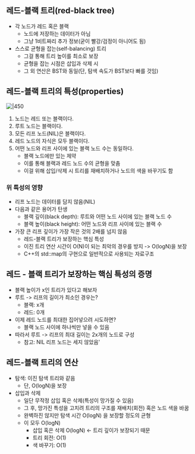 ## 레드-블랙 트리(red-black tree)
- 각 노드가 레드 혹은 블랙
	- 노드에 저장하는 데이터가 아님
	- 그냥 1비트짜리 추가 정보(굳이 빨강/검정이 아니어도 됨)
- 스스로 균형을 잡는(self-balancing) 트리
	- 그걸 통해 트리 높이를 최소로 보장
	- 균형을 잡는 시점은 삽입과 삭제 시
	- 그 외 연산은 BST와 동일(단, 탐색 속도가 BST보다 빠를 것임)



## 레드-블랙 트리의 특성(properties)
![|450](https://i.imgur.com/FEpkTX1.png)

1. 노드는 레드 또는 블랙이다.
2. 루트 노드는 블랙이다.
3. 모든 리프 노드(NIL)은 블랙이다.
4. 레드 노드의 자식은 모두 블랙이다.
5. 어떤 노드와 리프 사이에 있는 블랙 노드 수는 동일하다.
	- 블랙 노드에만 있는 제약
	- 이를 통해 블랙과 레드 노드 수의 균형을 맞춤
	- 이걸 위해 삽입/삭제 시 트리를 재배치하거나 노드의 색을 바꾸기도 함

### 위 특성의 영향
- 리프 노드는 데이터를 담지 않음(NIL)
- 다음과 같은 용어가 탄생
	- 블랙 깊이(black depth): 루트와 어떤 노드 사이에 있는 블랙 노드 수
	- 블랙 높이(black height): 어떤 노드와 리프 사이에 있는 블랙 수
- 가장 큰 리프 깊이가 가장 작은 것의 2배를 넘지 않음
	- 레드-블랙 트리가 보장하는 핵심 특성
	- 이진 트리 연산 시간이 O(N)이 되는 최악의 경우를 방지 -> O(logN)을 보장
	- C++의 std::map의 구현으로 일반적으로 사용되는 자료구조

## 레드 - 블랙 트리가 보장하는 핵심 특성의 증명
- 블랙 높이가 x인 트리가 있다고 해보자
- 루트 -> 리프의 길이가 최소인 경우는?
	- 블랙: x개
	- 레드: 0개
- 이제 레드 노드를 최대한 집어넣으려 시도하면?
	- 블랙 노드 사이에 하나씩만 넣을 수 있음
- 따라서 루트 -> 리프의 최대 길이는 2x개의 노드로 구성
	- 참고: NIL 리프 노드는 세지 않았음'

## 레드-블랙 트리의 연산
- 탐색: 이진 탐색 트리와 같음
	- 단, O(logN)을 보장
- 삽입과 삭제
	- 일단 무작정 삽입 혹은 삭제(특성이 망가질 수 있음)
	- 그 후, 망가진 특성을 고치려 트리의 구조를 재배치(회전) 혹은 노드 색을 바꿈
	- 완벽하진 않지만 탐색 시간 O(logN) 을 보장할 정도의 균형
	- 이 모두 O(logN)
		- 삽입 혹은 삭제 O(logN) <- 트리 깊이가 보장되기 때문
		- 트리 회전: O(1)
		- 색 바꾸기: O(1)
